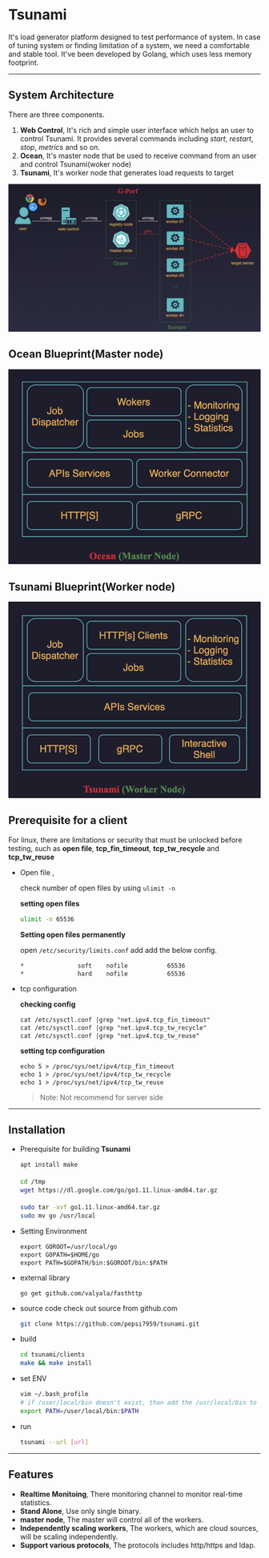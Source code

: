 # Tsunami
It's load generator platform designed to test performance of system. In case of tuning system or finding limitation of a system, we need a comfortable and stable tool. It've been developed by Golang, which uses less memory footprint.

----

## System Architecture
  There are three components.
  1) **Web Control**, It's rich and simple user interface which helps an user to control Tsunami. It provides several commands including _start_, _restart_, _stop_, _metrics_ and so on.
  2) **Ocean**, It's master node that be used to receive command from an user and control Tsunami(woker node)
  3) **Tsunami**, It's worker node that generates load requests to target
  
![](./images/architecture.png)
 
## Ocean Blueprint(Master node)

![](./images/ocean.png)

## Tsunami Blueprint(Worker node)

![](./images/tsunami.png)

## Prerequisite for a client

  For linux, there are limitations or security that must be unlocked before testing, such as __open file__, __tcp_fin_timeout__, __tcp_tw_recycle__ and __tcp_tw_reuse__
  
  - Open file , 
  
    check number of open files by using `ulimit -n`
    
    
    __setting open files__
    
    ```bash
    ulimit -n 65536
    ```
    
    __Setting open files permanently__
    
    open `/etc/security/limits.conf` add add the below config.
    
    ```vim
    *               soft    nofile           65536
    *               hard    nofile           65536
    ```
    
  - tcp configuration
    
    __checking config__
    
    ```shell
    cat /etc/sysctl.conf |grep "net.ipv4.tcp_fin_timeout"
    cat /etc/sysctl.conf |grep "net.ipv4.tcp_tw_recycle"
    cat /etc/sysctl.conf |grep "net.ipv4.tcp_tw_reuse"
    ```
    
    __setting tcp configuration__
    
    ```
    echo 5 > /proc/sys/net/ipv4/tcp_fin_timeout
    echo 1 > /proc/sys/net/ipv4/tcp_tw_recycle
    echo 1 > /proc/sys/net/ipv4/tcp_tw_reuse
    ```
    
    > Note: Not recommend for server side

----

## Installation

  - Prerequisite for building __Tsunami__

    ```bash
    apt install make
    
    cd /tmp
    wget https://dl.google.com/go/go1.11.linux-amd64.tar.gz
    
    sudo tar -xvf go1.11.linux-amd64.tar.gz
    sudo mv go /usr/local
    ```
  - Setting Environment
  
    ```
    export GOROOT=/usr/local/go
    export GOPATH=$HOME/go
    export PATH=$GOPATH/bin:$GOROOT/bin:$PATH
    
    ```
  - external library
    
    ```
    go get github.com/valyala/fasthttp
    ```
  - source code
    check out source from github.com
    ```bash
    git clone https://github.com/pepsi7959/tsunami.git
    ```
  
  - build
    ```bash
    cd tsunami/clients
    make && make install
    ```
  - set ENV
    ```bash
    vim ~/.bash_profile
    # if /user/local/bin doesn't exist, than add the /usr/local/bin to .bash_profile
    export PATH=/user/local/bin:$PATH
    ```
  - run
    ```bash
    tsunami --url [url]
    ```
   
----

## Features
  - **Realtime Monitoing**, There monitoring channel to monitor real-time statistics.
  - **Stand Alone**, Use only single binary.
  - **master node**, The master will control all of the workers.
  - **Independently scaling workers**, The workers, which are cloud sources, will be scaling independently.
  - **Support various protocols**, The protocols includes http/https and ldap.
